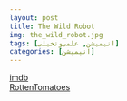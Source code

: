 ```yaml
---
layout: post
title: The Wild Robot
img: the_wild_robot.jpg
tags: [انیمیشن, علمی‌و‌تخیلی]
categories: [انیمیشن]
---
```


[imdb](https://www.imdb.com/title/tt29623480/reference/)  
[RottenTomatoes](https://www.rottentomatoes.com/m/the_wild_robot)